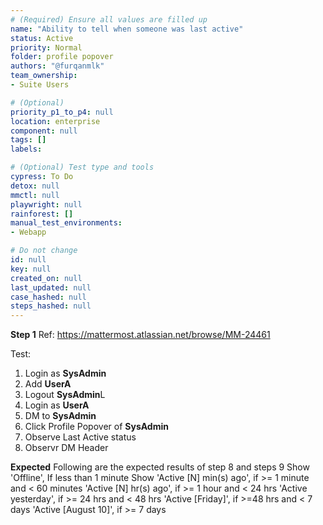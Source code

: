 ```yaml
---
# (Required) Ensure all values are filled up
name: "Ability to tell when someone was last active"
status: Active
priority: Normal
folder: profile popover
authors: "@furqanmlk"
team_ownership: 
- Suite Users

# (Optional)
priority_p1_to_p4: null
location: enterprise
component: null
tags: []
labels: 

# (Optional) Test type and tools
cypress: To Do
detox: null
mmctl: null
playwright: null
rainforest: []
manual_test_environments: 
- Webapp

# Do not change
id: null
key: null
created_on: null
last_updated: null
case_hashed: null
steps_hashed: null
---
```


**Step 1**
Ref: <https://mattermost.atlassian.net/browse/MM-24461>

Test:

1. Login as **SysAdmin**
2. Add **UserA**
3. Logout **SysAdmin**L
4. Login as **UserA**
5. DM to **SysAdmin**
6. Click Profile Popover of **SysAdmin**
7. Observe Last Active status
8. Observr DM Header

**Expected**
Following are the expected results of step 8 and steps 9
Show 'Offline', If less than 1 minute
Show 'Active [N] min(s) ago', if >= 1 minute and < 60 minutes
'Active [N] hr(s) ago', if >= 1 hour and < 24 hrs
'Active yesterday', if >= 24 hrs and < 48 hrs
'Active [Friday]', if >=48 hrs and < 7 days
'Active [August 10]', if >= 7 days
